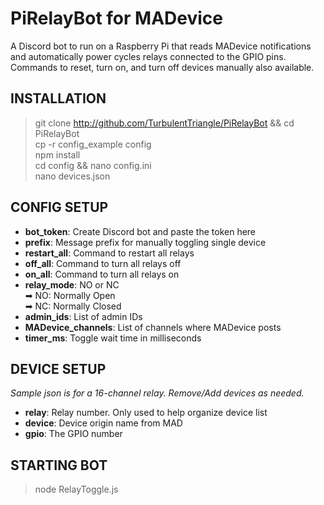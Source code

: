 # PiRelayBot for MADevice
A Discord bot to run on a Raspberry Pi that reads MADevice notifications and automatically power cycles relays connected to the GPIO pins.  Commands to reset, turn on, and turn off devices manually also available.


## INSTALLATION
> git clone http://github.com/TurbulentTriangle/PiRelayBot && cd PiRelayBot  
> cp -r config_example config  
> npm install  
> cd config && nano config.ini  
> nano devices.json  


## CONFIG SETUP
* **bot_token**: Create Discord bot and paste the token here
* **prefix**: Message prefix for manually toggling single device
* **restart_all**: Command to restart all relays
* **off_all**: Command to turn all relays off
* **on_all**: Command to turn all relays on
* **relay_mode**: NO or NC  
➡ NO: Normally Open  
➡ NC: Normally Closed
* **admin_ids**: List of admin IDs
* **MADevice_channels**: List of channels where MADevice posts
* **timer_ms**: Toggle wait time in milliseconds


## DEVICE SETUP
*Sample json is for a 16-channel relay. Remove/Add devices as needed.*  

* **relay**: Relay number.  Only used to help organize device list
* **device**: Device origin name from MAD
* **gpio**: The GPIO number  


## STARTING BOT
> node RelayToggle.js